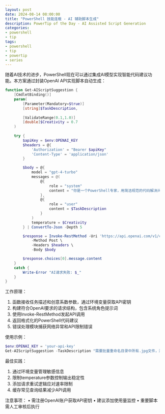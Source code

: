 ```yaml
---
layout: post
date: 2024-08-14 08:00:00
title: "PowerShell 技能连载 - AI 辅助脚本生成"
description: PowerTip of the Day - AI Assisted Script Generation
categories:
- powershell
- tip
tags:
- powershell
- tip
- powertip
- series
---
```

随着AI技术的进步，PowerShell现在可以通过集成AI模型实现智能代码建议功能。本方案通过封装OpenAI API实现脚本自动生成：

```powershell
function Get-AIScriptSuggestion {
    [CmdletBinding()]
    param(
        [Parameter(Mandatory=$true)]
        [string]$TaskDescription,
        
        [ValidateRange(0.1,1.0)]
        [double]$Creativity = 0.7
    )
    
    try {
        $apiKey = $env:OPENAI_KEY
        $headers = @{
            'Authorization' = "Bearer $apiKey"
            'Content-Type' = 'application/json'
        }

        $body = @{
            model = "gpt-4-turbo"
            messages = @(
                @{
                    role = "system"
                    content = "你是一个PowerShell专家，用简洁规范的代码解决问题。输出格式：\n```powershell\n<代码>\n```\n\n代码说明："
                },
                @{
                    role = "user"
                    content = $TaskDescription
                }
            )
            temperature = $Creativity
        } | ConvertTo-Json -Depth 5

        $response = Invoke-RestMethod -Uri 'https://api.openai.com/v1/chat/completions' \
            -Method Post \
            -Headers $headers \
            -Body $body

        $response.choices[0].message.content
    }
    catch {
        Write-Error "AI请求失败: $_"
    }
}
```

工作原理：
1. 函数接收任务描述和创意系数参数，通过环境变量获取API密钥
2. 构建符合OpenAI要求的请求结构，包含系统角色提示词
3. 使用Invoke-RestMethod发起API调用
4. 返回格式化的PowerShell代码建议
5. 错误处理模块捕获网络异常和API限制错误

使用示例：
```powershell
$env:OPENAI_KEY = 'your-api-key'
Get-AIScriptSuggestion -TaskDescription "需要批量重命名目录中所有.jpg文件，添加日期前缀"
```

最佳实践：
1. 通过环境变量管理敏感信息
2. 限制temperature参数控制输出稳定性
3. 添加请求重试逻辑应对速率限制
4. 缓存常见查询结果减少API调用

注意事项：
• 需注册OpenAI账户获取API密钥
• 建议添加使用量监控
• 重要脚本需人工审核后执行